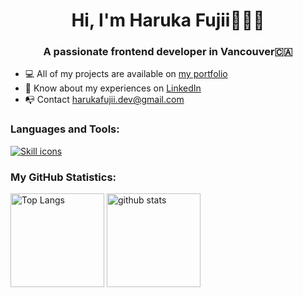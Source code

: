 <h1 style="text-align: center;">Hi, I'm Haruka Fujii🙋🏻‍♀️</h1>
<h3 style="text-align: center;">A passionate frontend developer in Vancouver🇨🇦</h3>

<ul>
  <li>💻 All of my projects are available on <a href="#">my portfolio</a></li>
  <li>📄 Know about my experiences on <a href="https://www.linkedin.com/in/hfujii13" target="blank">LinkedIn</a></li>
  <li>📭 Contact <a href="mailto:harukafujii.dev@gmail.com">harukafujii.dev@gmail.com</a></li>
</ul>
<h3>Languages and Tools:</h3>

<a href="https://skillicons.dev">
  <img src="https://skillicons.dev/icons?i=html,css,js,ts,react,next,redux,graphql,nodejs,express,mysql,mongo,firebase,sass,tailwind,bootstrap,materialui,git,figma" alt="Skill icons" />
</a>

<h3>My GitHub Statistics:</h3>

<p align="left"> 
  <img alt="Top Langs" height="150px" src="https://github-readme-stats.vercel.app/api?username=harukafujii13&show_icons=true&theme=radical" />
  <img alt="github stats" height="150px" src="https://github-readme-stats.vercel.app/api/top-langs/?username=harukafujii13&layout=compact&theme=omni" />
</p>
